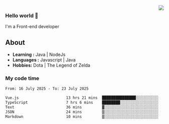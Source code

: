 <img align='right' src="https://github-readme-stats.vercel.app/api?username=jumodada&show_icons=true&theme=vue">

### Hello world 👋

I'm a Front-end developer 
    
## About
-  **Learning :** Java | NodeJs
-  **Languages :** Javascript | Java
-  **Hobbies:** Dota | The Legend of Zelda

### My code time

<!--START_SECTION:waka-->

```txt
From: 16 July 2025 - To: 23 July 2025

Vue.js                     13 hrs 21 mins  ███████████████░░░░░░░░░░   60.47 %
TypeScript                 7 hrs 6 mins    ████████░░░░░░░░░░░░░░░░░   32.16 %
Text                       36 mins         ▓░░░░░░░░░░░░░░░░░░░░░░░░   02.78 %
JSON                       24 mins         ▒░░░░░░░░░░░░░░░░░░░░░░░░   01.84 %
Markdown                   10 mins         ▒░░░░░░░░░░░░░░░░░░░░░░░░   00.77 %
```

<!--END_SECTION:waka-->
